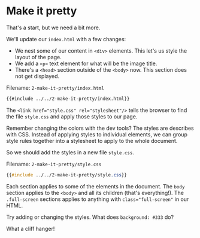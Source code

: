 # Make it pretty

That's a start, but we need a bit more.

We'll update our `index.html` with a few changes:
- We nest some of our content in `<div>` elements. This let's us style the layout of the page.
- We add a `<p>` text element for what will be the image title.
- There's a `<head>` section outside of the `<body>` now. This section does not get displayed.

Filename: `2-make-it-pretty/index.html`
```html
{{#include ../../2-make-it-pretty/index.html}}
```

The `<link href="style.css" rel="stylesheet"/>` tells the browser to find the file `style.css` and apply those styles to our page.

Remember changing the colors with the dev tools? The styles are describes with CSS. Instead of applying styles to individual elements, we can group style rules together into a stylesheet to apply to the whole document.

So we should add the styles in a new file `style.css`.

Filename: `2-make-it-pretty/style.css`
```css
{{#include ../../2-make-it-pretty/style.css}}
```

Each section applies to some of the elements in the document. The `body` section applies to the `<body>` and all its children (that's everything!). The `.full-screen` sections applies to anything with `class="full-screen"` in our HTML.

Try adding or changing the styles. What does `background: #333` do?

What a cliff hanger!
